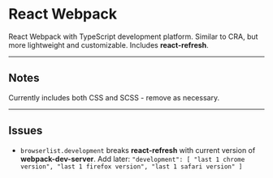 # React Webpack

React Webpack with TypeScript development platform. Similar to CRA, but more lightweight and customizable. Includes **react-refresh**. 

---

## Notes

Currently includes both CSS and SCSS - remove as necessary.

---

## Issues

- `browserlist.development` breaks **react-refresh** with current version of **webpack-dev-server**. Add later: `"development": [ "last 1 chrome version", "last 1 firefox version", "last 1 safari version" ]`